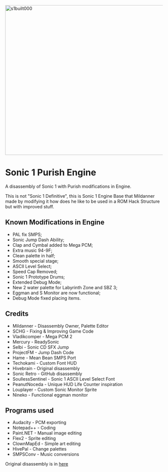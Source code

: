 <img width="640" height="480" alt="s1built000" src="https://github.com/user-attachments/assets/1bef8e51-2805-4982-8887-b92dbdc0a5ce" />

# Sonic 1 Purish Engine
A disassembly of Sonic 1 with Purish modifications in Engine.

This is not "Sonic 1 Definitive", this is Sonic 1 Engine Base that Mildanner made by modifying it how does he like to be used in a ROM Hack Structure but with improved stuff.
## Known Modifications in Engine
* PAL fix SMPS;
* Sonic Jump Dash Ability;
* Clap and Cymbal added to Mega PCM;
* Extra music 94-9F;
* Clean palette in half;
* Smooth special stage;
* ASCII Level Select;
* Speed Cap Removed;
* Sonic 1 Prototype Drums;
* Extended Debug Mode;
* New 2 water palette for Labyrinth Zone and SBZ 3;
* Eggman and S Monitor are now functional;
* Debug Mode fixed placing items.
## Credits
* Mildanner - Disassembly Owner, Palette Editor
* SCHG - Fixing & Improving Game Code
* Vladikcomper - Mega PCM 2
* Mercury - ReadySonic
* Selbi - Sonic CD SFX Jump
* ProjectFM - Jump Dash Code
* Hame - Mean Bean SMPS Port
* Techokami - Custom Font HUD
* Hivebrain - Original disassembly
* Sonic Retro - GitHub disassembly
* SoullessSentinel - Sonic 1 ASCII Level Select Font
* PeanutNoceda - Unique HUD Life Counter inspiration
* Louplayer - Custom Sonic Monitor Sprite
* Nineko - Functional eggman monitor
## Programs used
* Audacity - PCM exporting
* Notepad++ - Coding
* Paint.NET - Manual image editing
* Flex2 - Sprite editing
* ClownMapEd - Simple art editing
* HivePal - Change palettes
* SMPSConv - Music conversions

Original disassembly is in [here](https://github.com/sonicretro/s1disasm)
